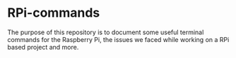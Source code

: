 # RPi-commands
The purpose of this repository is to document some useful terminal commands for the Raspberry Pi, the issues we faced while working on a RPi based project and more.
